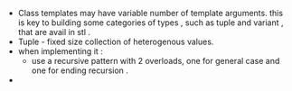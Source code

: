 - Class templates may have variable number of template arguments. this is key to building some categories of types , such as tuple and variant , that are avail in stl . 
- Tuple - fixed size collection of heterogenous values.
- when implementing it : 
	- use a recursive pattern with 2 overloads, one for general case and one for ending recursion . 
- 
